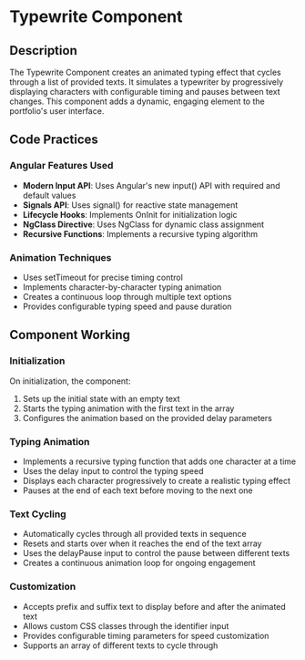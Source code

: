 # Typewrite Component

## Description
The Typewrite Component creates an animated typing effect that cycles through a list of provided texts. It simulates a typewriter by progressively displaying characters with configurable timing and pauses between text changes. This component adds a dynamic, engaging element to the portfolio's user interface.

## Code Practices

### Angular Features Used
- **Modern Input API**: Uses Angular's new input() API with required and default values
- **Signals API**: Uses signal() for reactive state management
- **Lifecycle Hooks**: Implements OnInit for initialization logic
- **NgClass Directive**: Uses NgClass for dynamic class assignment
- **Recursive Functions**: Implements a recursive typing algorithm

### Animation Techniques
- Uses setTimeout for precise timing control
- Implements character-by-character typing animation
- Creates a continuous loop through multiple text options
- Provides configurable typing speed and pause duration

## Component Working

### Initialization
On initialization, the component:
1. Sets up the initial state with an empty text
2. Starts the typing animation with the first text in the array
3. Configures the animation based on the provided delay parameters

### Typing Animation
- Implements a recursive typing function that adds one character at a time
- Uses the delay input to control the typing speed
- Displays each character progressively to create a realistic typing effect
- Pauses at the end of each text before moving to the next one

### Text Cycling
- Automatically cycles through all provided texts in sequence
- Resets and starts over when it reaches the end of the text array
- Uses the delayPause input to control the pause between different texts
- Creates a continuous animation loop for ongoing engagement

### Customization
- Accepts prefix and suffix text to display before and after the animated text
- Allows custom CSS classes through the identifier input
- Provides configurable timing parameters for speed customization
- Supports an array of different texts to cycle through
